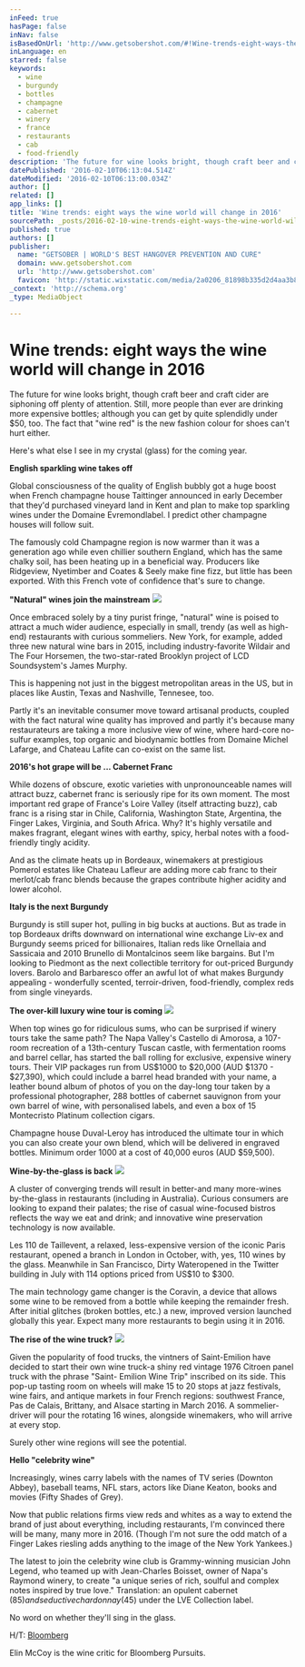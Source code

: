 ```yaml
---
inFeed: true
hasPage: false
inNav: false
isBasedOnUrl: 'http://www.getsobershot.com/#!Wine-trends-eight-ways-the-wine-world-will-change-in-2016/k3vuh/568d33160cf2e4f621dae69f'
inLanguage: en
starred: false
keywords:
  - wine
  - burgundy
  - bottles
  - champagne
  - cabernet
  - winery
  - france
  - restaurants
  - cab
  - food-friendly
description: 'The future for wine looks bright, though craft beer and craft cider are siphoning off plenty of attention. Still, more people than ever are drinking more expens...'
datePublished: '2016-02-10T06:13:04.514Z'
dateModified: '2016-02-10T06:13:00.034Z'
author: []
related: []
app_links: []
title: 'Wine trends: eight ways the wine world will change in 2016'
sourcePath: _posts/2016-02-10-wine-trends-eight-ways-the-wine-world-will-change-in-2016.md
published: true
authors: []
publisher:
  name: "GETSOBER | WORLD'S BEST HANGOVER PREVENTION AND CURE"
  domain: www.getsobershot.com
  url: 'http://www.getsobershot.com'
  favicon: 'http://static.wixstatic.com/media/2a0206_81898b335d2d4aa3b82b6a2ad9131efe.png/v1/fill/w_16%2Ch_16%2Clg_1/2a0206_81898b335d2d4aa3b82b6a2ad9131efe.png'
_context: 'http://schema.org'
_type: MediaObject

---
```

# Wine trends: eight ways the wine world will change in 2016

The future for wine looks bright, though craft beer and craft cider are siphoning off plenty of attention. Still, more people than ever are drinking more expensive bottles; although you can get by quite splendidly under $50, too. The fact that "wine red" is the new fashion colour for shoes can't hurt either.

Here's what else I see in my crystal (glass) for the coming year.

**English sparkling wine takes off**

Global consciousness of the quality of English bubbly got a huge boost when French champagne house Taittinger announced in early December that they'd purchased vineyard land in Kent and plan to make top sparkling wines under the Domaine Evremondlabel. I predict other champagne houses will follow suit.

The famously cold Champagne region is now warmer than it was a generation ago while even chillier southern England, which has the same chalky soil, has been heating up in a beneficial way. Producers like Ridgeview, Nyetimber and Coates & Seely make fine fizz, but little has been exported. With this French vote of confidence that's sure to change.

**"Natural" wines join the mainstream**
![](https://the-grid-user-content.s3-us-west-2.amazonaws.com/3170ae28-14fa-471f-b2df-9626c5fe0ce3.jpg)

Once embraced solely by a tiny purist fringe, "natural" wine is poised to attract a much wider audience, especially in small, trendy (as well as high-end) restaurants with curious sommeliers. New York, for example, added three new natural wine bars in 2015, including industry-favorite Wildair and The Four Horsemen, the two-star-rated Brooklyn project of LCD Soundsystem's James Murphy.

This is happening not just in the biggest metropolitan areas in the US, but in places like Austin, Texas and Nashville, Tennesee, too.

Partly it's an inevitable consumer move toward artisanal products, coupled with the fact natural wine quality has improved and partly it's because many restaurateurs are taking a more inclusive view of wine, where hard-core no-sulfur examples, top organic and biodynamic bottles from Domaine Michel Lafarge, and Chateau Lafite can co-exist on the same list.

**2016's hot grape will be ... Cabernet Franc**

While dozens of obscure, exotic varieties with unpronounceable names will attract buzz, cabernet franc is seriously ripe for its own moment. The most important red grape of France's Loire Valley (itself attracting buzz), cab franc is a rising star in Chile, California, Washington State, Argentina, the Finger Lakes, Virginia, and South Africa. Why? It's highly versatile and makes fragrant, elegant wines with earthy, spicy, herbal notes with a food-friendly tingly acidity.

And as the climate heats up in Bordeaux, winemakers at prestigious Pomerol estates like Chateau Lafleur are adding more cab franc to their merlot/cab franc blends because the grapes contribute higher acidity and lower alcohol.

**Italy is the next Burgundy**

Burgundy is still super hot, pulling in big bucks at auctions. But as trade in top Bordeaux drifts downward on international wine exchange Liv-ex and Burgundy seems priced for billionaires, Italian reds like Ornellaia and Sassicaia and 2010 Brunello di Montalcinos seem like bargains. But I'm looking to Piedmont as the next collectible territory for out-priced Burgundy lovers. Barolo and Barbaresco offer an awful lot of what makes Burgundy appealing - wonderfully scented, terroir-driven, food-friendly, complex reds from single vineyards.

**The over-kill luxury wine tour is coming**
![](https://the-grid-user-content.s3-us-west-2.amazonaws.com/10fa62e4-cb1a-4121-b8d1-706383eaf836.jpg)

When top wines go for ridiculous sums, who can be surprised if winery tours take the same path? The Napa Valley's Castello di Amorosa, a 107-room recreation of a 13th-century Tuscan castle, with fermentation rooms and barrel cellar, has started the ball rolling for exclusive, expensive winery tours. Their VIP packages run from US$1000 to $20,000 (AUD $1370 - $27,390), which could include a barrel head branded with your name, a leather bound album of photos of you on the day-long tour taken by a professional photographer, 288 bottles of cabernet sauvignon from your own barrel of wine, with personalised labels, and even a box of 15 Montecristo Platinum collection cigars.

Champagne house Duval-Leroy has introduced the ultimate tour in which you can also create your own blend, which will be delivered in engraved bottles. Minimum order 1000 at a cost of 40,000 euros (AUD $59,500).

**Wine-by-the-glass is back**
![](https://the-grid-user-content.s3-us-west-2.amazonaws.com/f18eb98c-1eb1-4bad-b30f-03f6746eaaac.jpg)

A cluster of converging trends will result in better-and many more-wines by-the-glass in restaurants (including in Australia). Curious consumers are looking to expand their palates; the rise of casual wine-focused bistros reflects the way we eat and drink; and innovative wine preservation technology is now available.

Les 110 de Taillevent, a relaxed, less-expensive version of the iconic Paris restaurant, opened a branch in London in October, with, yes, 110 wines by the glass. Meanwhile in San Francisco, Dirty Wateropened in the Twitter building in July with 114 options priced from US$10 to $300\.

The main technology game changer is the Coravin, a device that allows some wine to be removed from a bottle while keeping the remainder fresh. After initial glitches (broken bottles, etc.) a new, improved version launched globally this year. Expect many more restaurants to begin using it in 2016\.

**The rise of the wine truck?**
![](https://the-grid-user-content.s3-us-west-2.amazonaws.com/609e881b-4999-464e-92aa-0cd722cb250c.jpg)

Given the popularity of food trucks, the vintners of Saint-Emilion have decided to start their own wine truck-a shiny red vintage 1976 Citroen panel truck with the phrase "Saint- Emilion Wine Trip" inscribed on its side. This pop-up tasting room on wheels will make 15 to 20 stops at jazz festivals, wine fairs, and antique markets in four French regions: southwest France, Pas de Calais, Brittany, and Alsace starting in March 2016\. A sommelier-driver will pour the rotating 16 wines, alongside winemakers, who will arrive at every stop.

Surely other wine regions will see the potential.

**Hello "celebrity wine"**

Increasingly, wines carry labels with the names of TV series (Downton Abbey), baseball teams, NFL stars, actors like Diane Keaton, books and movies (Fifty Shades of Grey).

Now that public relations firms view reds and whites as a way to extend the brand of just about everything, including restaurants, I'm convinced there will be many, many more in 2016\. (Though I'm not sure the odd match of a Finger Lakes riesling adds anything to the image of the New York Yankees.)

The latest to join the celebrity wine club is Grammy-winning musician John Legend, who teamed up with Jean-Charles Boisset, owner of Napa's Raymond winery, to create "a unique series of rich, soulful and complex notes inspired by true love." Translation: an opulent cabernet ($85) and seductive chardonnay ($45) under the LVE Collection label.

No word on whether they'll sing in the glass. 

H/T: [Bloomberg][0]

[][0]

Elin McCoy is the wine critic for Bloomberg Pursuits.

[0]: http://www.bloomberg.com/